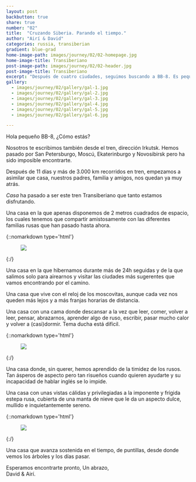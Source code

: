 ```yaml
---
layout: post
backbutton: true
share: true
number: "02"
title:  "Cruzando Siberia. Parando el tiempo."
author: "Airí & David"
categories: russia, transiberian 
gradient: blue-grad
home-image-path: images/journey/02/02-homepage.jpg
home-image-title: Transiberiano
post-image-path: images/journey/02/02-header.jpg
post-image-title: Transiberiano
excerpt: "Después de cuatro ciudades, seguimos buscando a BB-8. Es pequeño y escurridizo así que no será fácil. Seguiremos haciendo el sacrificio de buscarle, siempre y cuando lo podamos hacer desde el tren."
gallery: 
  - images/journey/02/gallery/gal-1.jpg
  - images/journey/02/gallery/gal-2.jpg
  - images/journey/02/gallery/gal-3.jpg
  - images/journey/02/gallery/gal-4.jpg
  - images/journey/02/gallery/gal-5.jpg
  - images/journey/02/gallery/gal-6.jpg

---
```


Hola pequeño BB-8,
¿Cómo estás?  

Nosotros te escribimos también desde el tren, dirección Irkutsk. Hemos pasado por San Petersburgo, Moscú, Ekaterinburgo y Novosibirsk pero ha sido imposible encontrarte.   
  
Después de 11 días y más de 3.000 km recorridos en tren, empezamos a asimilar que casa, nuestros padres, familia y amigos, nos quedan ya muy atrás.   

*Casa* ha pasado a ser este tren Transiberiano que tanto estamos disfrutando.    

Una casa en la que apenas disponemos de 2 metros cuadrados de espacio, los cuales tenemos que compartir amistosamente con las diferentes familias rusas que han pasado hasta ahora.

{::nomarkdown type='html'}
<figure>
  <img class="lazy" src='{{ "images/journey/02/02-post-1.jpg" | prepend:site.baseurl }}'>
</figure>
{:/}     
 
Una casa en la que hibernamos durante más de 24h seguidas y de la que salimos solo para airearnos y visitar las ciudades más sugerentes que vamos encontrando por el camino. 

Una casa que vive con el reloj de los moscovitas, aunque cada vez nos queden más lejos y a más franjas horarias de distancia. 
  
Una casa con una cama donde descansar a la vez que leer, comer, volver a leer, pensar, abrazarnos, aprender algo de ruso, escribir, pasar mucho calor y volver a (casi)dormir. Tema ducha está difícil.

{::nomarkdown type='html'}
<figure>
  <img class="lazy" src='{{ "images/journey/02/02-post-3.jpg" | prepend:site.baseurl }}'>
</figure>
{:/}        
  
Una casa donde, sin querer, hemos aprendido de la timidez de los rusos. Tan ásperos de aspecto pero tan risueños cuando quieren ayudarte y su incapacidad de hablar inglés se lo impide.  
  
Una casa con unas vistas cálidas y privilegiadas a la imponente y frígida estepa rusa, cubierta de una manta de nieve que le da un aspecto dulce, mullido e inquietantemente sereno. 

{::nomarkdown type='html'}
<figure>
  <img class="lazy" src='{{ "images/journey/02/02-post-4.jpg" | prepend:site.baseurl }}'>
</figure>
{:/}     
  
Una casa que avanza sostenida en el tiempo, de puntillas, desde donde vemos los árboles y los días pasar.    
  
Esperamos encontrarte pronto, 
Un abrazo,   
David & Airí.
